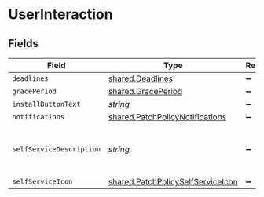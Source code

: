 # UserInteraction


## Fields

| Field                                                                                  | Type                                                                                   | Required                                                                               | Description                                                                            | Example                                                                                |
| -------------------------------------------------------------------------------------- | -------------------------------------------------------------------------------------- | -------------------------------------------------------------------------------------- | -------------------------------------------------------------------------------------- | -------------------------------------------------------------------------------------- |
| `deadlines`                                                                            | [shared.Deadlines](../../models/shared/deadlines.md)                                   | :heavy_minus_sign:                                                                     | N/A                                                                                    |                                                                                        |
| `gracePeriod`                                                                          | [shared.GracePeriod](../../models/shared/graceperiod.md)                               | :heavy_minus_sign:                                                                     | N/A                                                                                    |                                                                                        |
| `installButtonText`                                                                    | *string*                                                                               | :heavy_minus_sign:                                                                     | N/A                                                                                    | Update                                                                                 |
| `notifications`                                                                        | [shared.PatchPolicyNotifications](../../models/shared/patchpolicynotifications.md)     | :heavy_minus_sign:                                                                     | N/A                                                                                    |                                                                                        |
| `selfServiceDescription`                                                               | *string*                                                                               | :heavy_minus_sign:                                                                     | N/A                                                                                    | Latest update for Google Chrome                                                        |
| `selfServiceIcon`                                                                      | [shared.PatchPolicySelfServiceIcon](../../models/shared/patchpolicyselfserviceicon.md) | :heavy_minus_sign:                                                                     | N/A                                                                                    |                                                                                        |